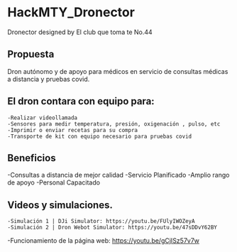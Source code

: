 # HackMTY_Dronector
Dronector designed by El club que toma te No.44

## **Propuesta**
Dron autónomo y de apoyo para médicos en servicio de consultas médicas a distancia y pruebas covid.

## **El dron contara con equipo para:**
    -Realizar videollamada 
    -Sensores para medir temperatura, presión, oxigenación , pulso, etc
    -Imprimir o enviar recetas para su compra
    -Transporte de kit con equipo necesario para pruebas covid

## **Beneficios**
-Consultas a distancia de mejor calidad
-Servicio Planificado
-Amplio rango de apoyo
-Personal Capacitado


## **Videos y simulaciones.**
    -Simulación 1 | DJi Simulator: https://youtu.be/FUlyIWOZeyA
    -Simulación 2 | Dron Webot Simulator: https://youtu.be/47sDDvY62BY
   -Funcionamiento de la página web: https://youtu.be/gCjISz57v7w
